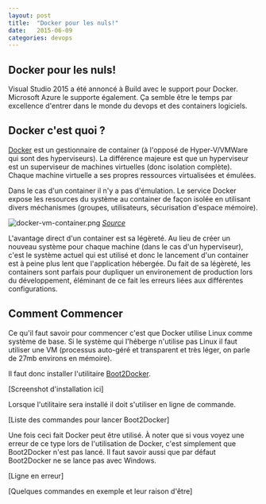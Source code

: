 ```yaml
---
layout: post
title:  "Docker pour les nuls!"
date:   2015-06-09
categories: devops
---
```


## Docker pour les nuls!

Visual Studio 2015 a été annoncé à Build avec le support pour Docker. Microsoft Azure le supporte également. Ça semble être le temps par excellence d'entrer dans le monde du devops et des containers logiciels.

## Docker c'est quoi ?

[Docker](https://www.docker.com "Portail officiel") est un gestionnaire de container (à l'opposé de Hyper-V/VMWare qui sont des hyperviseurs). La différence majeure est que un hyperviseur est un superviseur de machines virtuelles (donc isolation complète). Chaque machine virtuelle a ses propres ressources virtualisées et émulées.

Dans le cas d'un container il n'y a pas d'émulation. Le service Docker expose les resources du système au container de façon isolée en utilisant divers méchanismes (groupes, utilisateurs, sécurisation d'espace mémoire).

![docker-vm-container.png]({{site.baseurl}}/assets/img/docker-vm-container.png)
[_Source_](http://www.zdnet.com/article/what-is-docker-and-why-is-it-so-darn-popular/)

L'avantage direct d'un container est sa légèreté. Au lieu de créer un nouveau système pour chaque machine (dans le cas d'un hyperviseur), c'est le système actuel qui est utilisé et donc le lancement d'un container est à peine plus lent que l'application hébergée. Du fait de sa légèreté, les containers sont parfais pour dupliquer un environement de production lors du développement, éléminant de ce fait les erreurs liées aux différentes configurations.

## Comment Commencer

Ce qu'il faut savoir pour commencer c'est que Docker utilise Linux comme système de base. Si le système qui l'héberge n'utilise pas Linux il faut utiliser une VM (processus auto-géré et transparent et très léger, on parle de 27mb environs en mémoire).

Il faut donc installer l'utilitaire [Boot2Docker](http://boot2docker.io/).

[Screenshot d'installation ici]

Lorsque l'utilitaire sera installé il doit s'utiliser en ligne de commande.

[Liste des commandes pour lancer Boot2Docker]

Une fois ceci fait Docker peut être utilisé. À  noter que si vous voyez une erreur de ce type lors de l'utilisation de Docker, c'est simplement que Boot2Docker n'est pas lancé. Il faut savoir aussi que par défaut Boot2Docker ne se lance pas avec Windows.

[Ligne en erreur]

[Quelques commandes en exemple et leur raison d'être]
